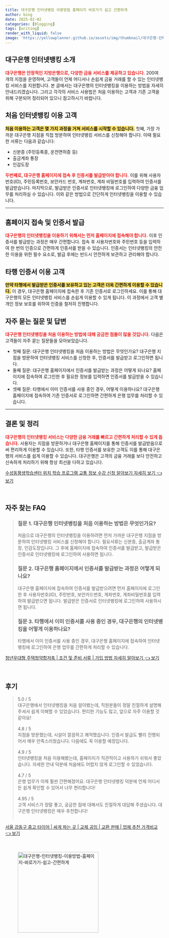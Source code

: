 ```yaml
---
title: 대구은행 인터넷뱅킹 이용방법 홈페이지 바로가기 쉽고 간편하게
author: bing
date: 2025-02-02
categories: [Blogging]
tags: [writing]
render_with_liquid: false
image: 'https://yellowplanner.github.io/assets/img/thumbnail/대구은행-인터넷뱅킹-이용방법-홈페이지-바로가기-쉽고-간편하게.webp'
---
```



<h2 id='대구은행_인터넷뱅킹_소개'>대구은행 인터넷뱅킹 소개</h2>

<p><b><span style="color: #ee2323;">대구은행은 안정적인 지방은행으로, 다양한 금융 서비스를 제공하고 있습니다.</span></b> 200여 개의 지점을 운영하며, 고객들이 언제 어디서나 손쉽게 금융 거래를 할 수 있는 인터넷뱅킹 서비스를 지원합니다. 본 글에서는 대구은행의 인터넷뱅킹을 이용하는 방법을 자세히 안내드리겠습니다. 그리고 각각의 서비스 사용법은 처음 이용하는 고객과 기존 고객을 위해 구분되어 정리되어 있으니 참고하시기 바랍니다.</p>

<h2 id='처음_인터넷뱅킹_이용_고객'>처음 인터넷뱅킹 이용 고객</h2>

<p><b><span style="background-color: #ffe066;">처음 이용하는 고객은 몇 가지 과정을 거쳐 서비스를 시작할 수 있습니다.</span></b> 첫째, 가장 가까운 대구은행 지점을 직접 방문하여 인터넷뱅킹 서비스를 신청해야 합니다. 이때 필요한 서류는 다음과 같습니다:</p>

<ul>
    <li>신분증 (주민등록증, 운전면허증 등)</li>
    <li>출금계좌 통장</li>
    <li>인감도장</li>
</ul>

<p><b><span style="color: #ee2323;">두번째로, 대구은행 홈페이지에 접속 후 인증서를 발급받아야 합니다.</span></b> 이를 위해 사용자번호(ID), 주민등록번호, 보안카드 번호, 계좌번호, 계좌 비밀번호를 입력하여 인증서를 발급받습니다. 마지막으로, 발급받은 인증서로 인터넷뱅킹에 로그인하여 다양한 금융 업무를 처리하실 수 있습니다. 이와 같은 방법으로 간단하게 인터넷뱅킹을 이용할 수 있습니다.</p>

<hr />

<h2 id='홈페이지_접속_및_인증서_발급'>홈페이지 접속 및 인증서 발급</h2>

<p><b><span style="color: #ee2323;">대구은행의 인터넷뱅킹을 이용하기 위해서는 먼저 홈페이지에 접속해야 합니다.</span></b> 이후 인증서를 발급받는 과정은 매우 간편합니다. 접속 후 사용자번호와 주민번호 등을 입력하여 한 번의 인증으로 간편하게 인증서를 받을 수 있습니다. 인증서는 인터넷뱅킹의 안전한 이용을 위한 필수 요소로, 발급 후에는 반드시 안전하게 보관하고 관리해야 합니다.</p>

<h2 id='타행_인증서_이용_고객'>타행 인증서 이용 고객</h2>

<p><b><span style="background-color: #ffe066;">만약 타행에서 발급받은 인증서를 보유하고 있는 고객은 더욱 간편하게 이용할 수 있습니다.</span></b> 이 경우, 대구은행 홈페이지에 접속한 후 기존 인증서로 로그인하세요. 이를 통해 대구은행의 모든 인터넷뱅킹 서비스를 손쉽게 이용할 수 있게 됩니다. 이 과정에서 고객 별 개인 정보 보호를 위하여 인증을 철저히 진행합니다.</p>

<h2 id='자주_묻는_질문_및_답변'>자주 묻는 질문 및 답변</h2>

<p><b><span style="color: #ee2323;">대구은행 인터넷뱅킹을 처음 이용하는 방법에 대해 궁금한 점들이 많을 것입니다.</span></b> 다음은 고객들이 자주 묻는 질문들을 모아보았습니다.</p>

<ul>
    <li>첫째 질문: 대구은행 인터넷뱅킹을 처음 이용하는 방법은 무엇인가요? 대구은행 지점을 방문하여 인터넷뱅킹 서비스를 신청한 후, 인증서를 발급받고 로그인하면 됩니다.</li>
    <li>둘째 질문: 대구은행 홈페이지에서 인증서를 발급받는 과정은 어떻게 되나요? 홈페이지에 접속하여 로그인한 후 필요한 정보를 입력하면 인증서를 발급받을 수 있습니다.</li>
    <li>셋째 질문: 타행에서 이미 인증서를 사용 중인 경우, 어떻게 이용하나요? 대구은행 홈페이지에 접속하여 기존 인증서로 로그인하면 간편하게 은행 업무를 처리할 수 있습니다.</li>
</ul>

<hr />

<h2 id='결론_및_정리'>결론 및 정리</h2>

<p><b><span style="color: #ee2323;">대구은행의 인터넷뱅킹 서비스는 다양한 금융 거래를 빠르고 간편하게 처리할 수 있게 돕습니다.</span></b> 사용자는 지점을 방문하거나 대구은행 홈페이지를 통해 인증서를 발급받음으로써 편리하게 이용할 수 있습니다. 또한, 타행 인증서를 보유한 고객도 이를 통해 대구은행의 서비스를 쉽게 이용할 수 있습니다. 대구은행은 고객의 금융 거래를 보다 안전하고 신속하게 처리하기 위해 항상 최선을 다하고 있습니다.</p>


<p><a class="click-button" title="수성동평생학습센터 위치 학습 프로그램 교통 정보 수강 신청 알아보기 자세히 보기" href="https://yellowplanner.github.io/posts/%EC%88%98%EC%84%B1%EB%8F%99%ED%8F%89%EC%83%9D%ED%95%99%EC%8A%B5%EC%84%BC%ED%84%B0-%EC%9C%84%EC%B9%98-%ED%95%99%EC%8A%B5-%ED%94%84%EB%A1%9C%EA%B7%B8%EB%9E%A8-%EA%B5%90%ED%86%B5-%EC%A0%95%EB%B3%B4-%EC%88%98%EA%B0%95-%EC%8B%A0%EC%B2%AD-%EC%95%8C%EC%95%84%EB%B3%B4%EA%B8%B0-%EC%9E%90%EC%84%B8%ED%9E%88-%EB%B3%B4%EA%B8%B0/" rel="dofollow">수성동평생학습센터 위치 학습 프로그램 교통 정보 수강 신청 알아보기 자세히 보기 👈 보기</a></p><br>
<h2 id='자주_찾는_FAQ'>자주 찾는 FAQ</h2>
<div itemscope="" itemtype="https://schema.org/FAQPage"> 
<blockquote> 
<div itemscope="" itemprop="mainEntity" itemtype="https://schema.org/Question"> 
<h3 itemprop="name">질문 1. 대구은행 인터넷뱅킹을 처음 이용하는 방법은 무엇인가요?</h3> 
<div itemscope="" itemprop="acceptedAnswer" itemtype="https://schema.org/Answer"> 
<span itemprop="text"> 
<p>처음으로 대구은행의 인터넷뱅킹을 이용하려면 먼저 가까운 대구은행 지점을 방문하여 인터넷뱅킹 서비스를 신청해야 합니다. 필요서류는 신분증, 출금계좌 통장, 인감도장입니다. 그 후에 홈페이지에 접속하여 인증서를 발급받고, 발급받은 인증서로 인터넷뱅킹에 로그인하여 사용하면 됩니다.</p> 
</span> 
</div> 
</div> 

<div itemscope="" itemprop="mainEntity" itemtype="https://schema.org/Question"> 
<h3 itemprop="name">질문 2. 대구은행 홈페이지에서 인증서를 발급받는 과정은 어떻게 되나요?</h3>
<div itemscope="" itemprop="acceptedAnswer" itemtype="https://schema.org/Answer"> 
<span itemprop="text"> 
<p>대구은행 홈페이지에 접속하여 인증서를 발급받으려면 먼저 홈페이지에 로그인한 후 사용자번호(ID), 주민번호, 보안카드번호, 계좌번호, 계좌비밀번호를 입력하여 발급받으면 됩니다. 발급받은 인증서로 인터넷뱅킹에 로그인하여 사용하시면 됩니다.</p> 
</span> 
</div> 
</div> 

<div itemscope="" itemprop="mainEntity" itemtype="https://schema.org/Question"> 
<h3 itemprop="name">질문 3. 타행에서 이미 인증서를 사용 중인 경우, 대구은행의 인터넷뱅킹을 어떻게 이용하나요?</h3> 
<div itemscope="" itemprop="acceptedAnswer" itemtype="https://schema.org/Answer"> 
<span itemprop="text"> 
<p>타행에서 이미 인증서를 사용 중인 경우, 대구은행 홈페이지에 접속하여 인터넷뱅킹에 로그인하여 은행 업무를 간편하게 처리할 수 있습니다.</p> 
</span> 
</div> 
</div> 
</blockquote> 
</div>
<p><a class="click-button" title="청년우대형 주택청약합저축 | 조건 및 준비 서류 | 가입 방법 자세히 알아보기" href="https://yellowplanner.github.io/posts/%EC%B2%AD%EB%85%84%EC%9A%B0%EB%8C%80%ED%98%95-%EC%A3%BC%ED%83%9D%EC%B2%AD%EC%95%BD%ED%95%A9%EC%A0%80%EC%B6%95-%EC%A1%B0%EA%B1%B4-%EB%B0%8F-%EC%A4%80%EB%B9%84-%EC%84%9C%EB%A5%98-%EA%B0%80%EC%9E%85-%EB%B0%A9%EB%B2%95-%EC%9E%90%EC%84%B8%ED%9E%88-%EC%95%8C%EC%95%84%EB%B3%B4%EA%B8%B0/" rel="dofollow">청년우대형 주택청약합저축 | 조건 및 준비 서류 | 가입 방법 자세히 알아보기 👈 보기</a></p><br>
<h2 id='후기'>후기</h2>
<div itemscope itemtype="https://schema.org/Product">
  <blockquote>
  <div itemprop="review" itemscope itemtype="https://schema.org/Review">
      <div itemprop="reviewRating" itemscope itemtype="https://schema.org/Rating"> <span itemprop="ratingValue">5.0</span> / <span itemprop="bestRating">5</span> </div>
      <span itemprop="reviewBody">대구은행에서 인터넷뱅킹을 처음 알아봤는데, 직원분들이 정말 친절하게 설명해주셔서 쉽게 이해할 수 있었습니다. 편리한 기능도 많고, 앞으로 자주 이용할 것 같아요!</span>
  </div>
  <br>
  <div itemprop="review" itemscope itemtype="https://schema.org/Review">
      <div itemprop="reviewRating" itemscope itemtype="https://schema.org/Rating"> <span itemprop="ratingValue">4.8</span> / <span itemprop="bestRating">5</span> </div>
      <span itemprop="reviewBody">지점을 방문했는데, 시설이 깔끔하고 쾌적했습니다. 인증서 발급도 빨리 진행되어서 매우 만족스러웠습니다. 다음에도 꼭 이용할 예정입니다.</span>
  </div>
  <br>
  <div itemprop="review" itemscope itemtype="https://schema.org/Review">
      <div itemprop="reviewRating" itemscope itemtype="https://schema.org/Rating"> <span itemprop="ratingValue">4.9</span> / <span itemprop="bestRating">5</span> </div>
      <span itemprop="reviewBody">인터넷뱅킹을 처음 이용해봤는데, 홈페이지가 직관적이고 사용하기 쉬워서 좋았습니다. 자세한 안내 덕분에 처음에도 어렵지 않게 로그인할 수 있었습니다.</span>
  </div>
  <br>
  <div itemprop="review" itemscope itemtype="https://schema.org/Review">
      <div itemprop="reviewRating" itemscope itemtype="https://schema.org/Rating"> <span itemprop="ratingValue">4.7</span> / <span itemprop="bestRating">5</span> </div>
      <span itemprop="reviewBody">은행 업무가 이제 훨씬 간편해졌어요. 대구은행 인터넷뱅킹 덕분에 언제 어디서든 쉽게 확인할 수 있어서 너무 편리합니다!</span>
  </div>
  <br>
  <div itemprop="review" itemscope itemtype="https://schema.org/Review">
      <div itemprop="reviewRating" itemscope itemtype="https://schema.org/Rating"> <span itemprop="ratingValue">4.95</span> / <span itemprop="bestRating">5</span> </div>
      <span itemprop="reviewBody">고객 서비스가 정말 좋고, 궁금한 점에 대해서도 친절하게 대답해 주셨습니다. 대구은행 인터넷뱅킹은 매우 추천합니다!</span>
  </div>
  <br>
  </blockquote>
</div>
<p><a class="click-button" title="서울 강동구 중고 타이어 | 싸게 파는 곳 | 교체 공임 | 교환 판매 | 업체 추천 가격비교" href="https://yellowplanner.github.io/posts/%EC%84%9C%EC%9A%B8-%EA%B0%95%EB%8F%99%EA%B5%AC-%EC%A4%91%EA%B3%A0-%ED%83%80%EC%9D%B4%EC%96%B4-%EC%8B%B8%EA%B2%8C-%ED%8C%8C%EB%8A%94-%EA%B3%B3-%EA%B5%90%EC%B2%B4-%EA%B3%B5%EC%9E%84-%EA%B5%90%ED%99%98-%ED%8C%90%EB%A7%A4-%EC%97%85%EC%B2%B4-%EC%B6%94%EC%B2%9C-%EA%B0%80%EA%B2%A9%EB%B9%84%EA%B5%90/" rel="dofollow">서울 강동구 중고 타이어 | 싸게 파는 곳 | 교체 공임 | 교환 판매 | 업체 추천 가격비교 👈 보기</a></p><br>
<figure class="image"><img src="https://yellowplanner.github.io/assets/img/thumbnail/대구은행-인터넷뱅킹-이용방법-홈페이지-바로가기-쉽고-간편하게.webp" alt="대구은행-인터넷뱅킹-이용방법-홈페이지-바로가기-쉽고-간편하게" width="256" height="256"></figure>